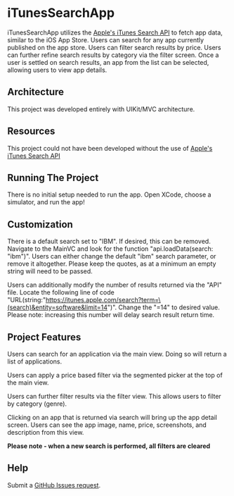 # iTunesSearchApp

iTunesSearchApp utilizes the [Apple's iTunes Search API](https://developer.apple.com/library/archive/documentation/AudioVideo/Conceptual/iTuneSearchAPI/index.html) to fetch app data, similar to the iOS App Store. Users can search for any app currently published on the app store. Users can filter search results by price. Users can further refine search results by category via the filter screen. Once a user is settled on search results, an app from the list can be selected, allowing users to view app details.

## Architecture

This project was developed entirely with UIKit/MVC architecture.

## Resources

This project could not have been developed without the use of [Apple's iTunes Search API](https://developer.apple.com/library/archive/documentation/AudioVideo/Conceptual/iTuneSearchAPI/index.html)

## Running The Project

There is no initial setup needed to run the app. Open XCode, choose a simulator, and run the app!

## Customization

There is a default search set to "IBM". If desired, this can be removed. Navigate to the MainVC and look for the function "api.loadData(search: "ibm")". Users can either change the default "ibm" search parameter, or remove it altogether. Please keep the quotes, as at a minimum an empty string will need to be passed.

Users can additionally modify the number of results returned via the "API" file. Locate the following line of code "URL(string:"https://itunes.apple.com/search?term=\(search)&entity=software&limit=14")". Change the "=14" to desired value. Please note: increasing this number will delay search result return time.

## Project Features

Users can search for an application via the main view. Doing so will return a list of applications.

Users can apply a price based filter via the segmented picker at the top of the main view. 

Users can further filter results via the filter view. This allows users to filter by category (genre). 

Clicking on an app that is returned via search will bring up the app detail screen. Users can see the app image, name, price, screenshots, and description from this view.

**Please note - when a new search is performed, all filters are cleared**

## Help

Submit a [GitHub Issues request](https://github.com/nprepaci/iTunesSearchApp/issues). 

